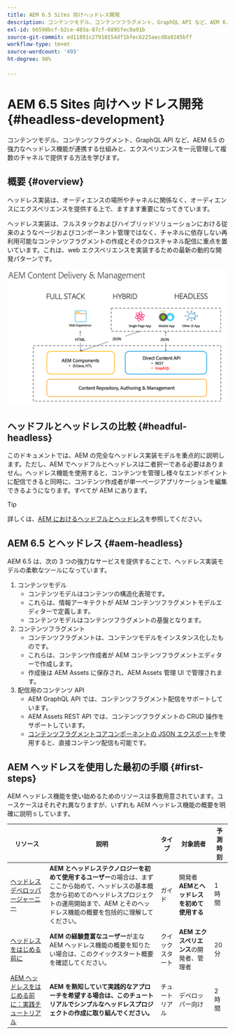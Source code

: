 ```yaml
---
title: AEM 6.5 Sites 向けヘッドレス開発
description: コンテンツモデル、コンテンツフラグメント、GraphQL API など、AEM 6.5 の強力なヘッドレス機能が連携する仕組みと、エクスペリエンスを一元管理して複数のチャネルで提供する方法を学びます。
exl-id: b6598bcf-b2ce-403a-87cf-6895fec8a91b
source-git-commit: ed11891c27910154df1bfec6225aecd8a9245bff
workflow-type: tm+mt
source-wordcount: '493'
ht-degree: 98%

---
```


# AEM 6.5 Sites 向けヘッドレス開発 {#headless-development}

コンテンツモデル、コンテンツフラグメント、GraphQL API など、AEM 6.5 の強力なヘッドレス機能が連携する仕組みと、エクスペリエンスを一元管理して複数のチャネルで提供する方法を学びます。

## 概要 {#overview}

ヘッドレス実装は、オーディエンスの場所やチャネルに関係なく、オーディエンスにエクスペリエンスを提供する上で、ますます重要になってきています。

ヘッドレス実装は、フルスタックおよびハイブリッドソリューションにおける従来のようなページおよびコンポーネント管理ではなく、チャネルに依存しない再利用可能なコンテンツフラグメントの作成とそのクロスチャネル配信に重点を置いています。これは、web エクスペリエンスを実装するための最新の動的な開発パターンです。

![AEM 実装モデル](assets/aem-implementation-models.png)

## ヘッドフルとヘッドレスの比較 {#headful-headless}

このドキュメントでは、AEM の完全なヘッドレス実装モデルを重点的に説明します。ただし、AEM でヘッドフルとヘッドレスは二者択一である必要はありません。ヘッドレス機能を使用すると、コンテンツを管理し様々なエンドポイントに配信できると同時に、コンテンツ作成者が単一ページアプリケーションを編集できるようになります。すべてが AEM にあります。

>[!TIP]
>
>詳しくは、[AEM におけるヘッドフルとヘッドレス](/help/sites-developing/headful-headless.md)を参照してください。

## AEM 6.5 とヘッドレス {#aem-headless}

AEM 6.5 は、次の 3 つの強力なサービスを提供することで、ヘッドレス実装モデルの柔軟なツールになっています。

1. コンテンツモデル
   * コンテンツモデルはコンテンツの構造化表現です。
   * これらは、情報アーキテクトが AEM コンテンツフラグメントモデルエディターで定義します。
   * コンテンツモデルはコンテンツフラグメントの基盤となります。
1. コンテンツフラグメント
   * コンテンツフラグメントは、コンテンツモデルをインスタンス化したものです。
   * これらは、コンテンツ作成者が AEM コンテンツフラグメントエディターで作成します。
   * 作成後は AEM Assets に保存され、AEM Assets 管理 UI で管理されます。
1. 配信用のコンテンツ API
   * AEM GraphQL API では、コンテンツフラグメント配信をサポートしています。
   * AEM Assets REST API では、コンテンツフラグメントの CRUD 操作をサポートしています。
   * [コンテンツフラグメントコアコンポーネントの JSON エクスポート](https://experienceleague.adobe.com/docs/experience-manager-core-components/using/components/content-fragment-component.html?lang=ja)を使用すると、直接コンテンツ配信も可能です。

## AEM ヘッドレスを使用した最初の手順 {#first-steps}

AEM ヘッドレス機能を使い始めるためのリソースは多数用意されています。ユースケースはそれぞれ異なりますが、いずれも AEM ヘッドレス機能の概要を明確に説明ｓしています。

| リソース | 説明 | タイプ | 対象読者 | 予測時刻 |
|---|---|---|---|---|
| [ヘッドレスデベロッパージャーニー](/help/journey-headless/developer/overview.md) | **AEM とヘッドレステクノロジーを初めて使用するユーザー**&#x200B;の場合は、まずここから始めて、ヘッドレスの基本概念から初めてのヘッドレスプロジェクトの運用開始まで、AEM とそのヘッドレス機能の概要を包括的に理解してください。 | ガイド | 開発者 **AEMとヘッドレスを初めて使用する** | 1 時間 |
| [ヘッドレスをはじめる前に](/help/sites-developing/headless/getting-started/introduction.md) | **AEM の経験豊富なユーザー**&#x200B;が主な AEM ヘッドレス機能の概要を知りたい場合は、このクイックスタート概要を確認してください。 | クイックスタート | **AEM エクスペリエンス**&#x200B;の開発者、管理者 | 20 分 |
| [AEM ヘッドレスをはじめる前に：実践チュートリアル](https://experienceleague.adobe.com/docs/experience-manager-learn/getting-started-with-aem-headless/graphql/multi-step/overview.html?lang=ja) | **AEM を熟知していて実践的なアプローチを希望する場合は、このチュートリアルでシンプルなヘッドレスプロジェクトの作成に取り組んでください。** | チュートリアル | デベロッパー向け | 2 時間 |

